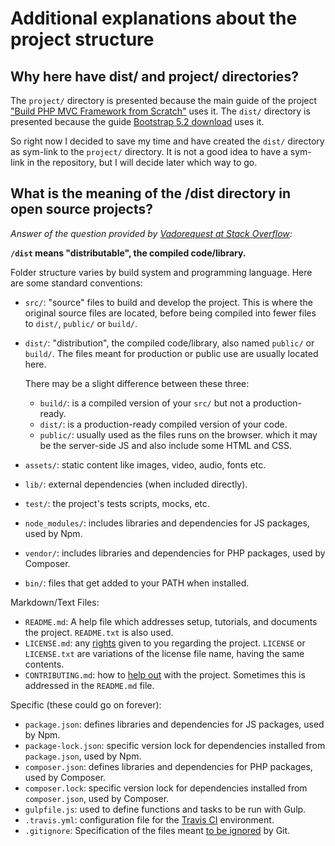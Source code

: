 # Additional explanations about the project structure

## Why here have dist/ and project/ directories?

The `project/` directory is presented because the main guide of the project ["Build PHP MVC Framework from Scratch"](https://www.youtube.com/watch?v=WKy-N0q3WRo&list=PLLQuc_7jk__Uk_QnJMPndbdKECcTEwTA1) uses it. The `dist/` directory is presented because the guide [Bootstrap 5.2 download](https://getbootstrap.com/docs/5.2/getting-started/download/) uses it.

So right now I decided to save my time and have created the `dist/` directory as sym-link to the `project/` directory. It is not a good idea to have a sym-link in the repository, but I will decide later which way to go.

## What is the meaning of the /dist directory in open source projects?

*Answer of the question provided by [Vadorequest at Stack Overflow](https://stackoverflow.com/a/22844164/6543935):*

**`/dist` means "distributable", the compiled code/library.**

Folder structure varies by build system and programming language. Here are some standard conventions:

* `src/`: "source" files to build and develop the project. This is where the original source files are located, before being compiled into fewer files to `dist/`, `public/` or `build/`.
* `dist/`: "distribution", the compiled code/library, also named `public/` or `build/`. The files meant for production or public use are usually located here.

  There may be a slight difference between these three:

  * `build/`: is a compiled version of your `src/` but not a production-ready.
  * `dist/`: is a production-ready compiled version of your code.
  * `public/`: usually used as the files runs on the browser. which it may be the server-side JS and also include some HTML and CSS.

* `assets/`: static content like images, video, audio, fonts etc.
* `lib/`: external dependencies (when included directly).
* `test/`: the project's tests scripts, mocks, etc.
* `node_modules/`: includes libraries and dependencies for JS packages, used by Npm.
* `vendor/`: includes libraries and dependencies for PHP packages, used by Composer.
* `bin/`: files that get added to your PATH when installed.

Markdown/Text Files:

* `README.md`: A help file which addresses setup, tutorials, and documents the project. `README.txt` is also used.
* `LICENSE.md`: any [rights](https://choosealicense.com/no-permission/) given to you regarding the project. `LICENSE` or `LICENSE.txt` are variations of the license file name, having the same contents.
* `CONTRIBUTING.md`: how to [help out](https://github.com/blog/1184-contributing-guidelines) with the project. Sometimes this is addressed in the `README.md` file.

Specific (these could go on forever):

* `package.json`: defines libraries and dependencies for JS packages, used by Npm.
* `package-lock.json`: specific version lock for dependencies installed from `package.json`, used by Npm.
* `composer.json`: defines libraries and dependencies for PHP packages, used by Composer.
* `composer.lock`: specific version lock for dependencies installed from `composer.json`, used by Composer.
* `gulpfile.js`: used to define functions and tasks to be run with Gulp.
* `.travis.yml`: configuration file for the [Travis CI](https://travis-ci.com) environment.
* `.gitignore`: Specification of the files meant [to be ignored](https://help.github.com/articles/ignoring-files/) by Git.
